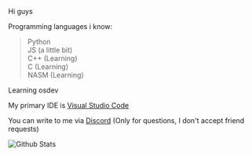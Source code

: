 Hi guys

Programming languages i know:
> Python<br>
> JS (a little bit)<br>
> C++ (Learning)<br>
> C (Learning)<br>
> NASM (Learning)

Learning osdev

My primary IDE is [Visual Studio Code](https://github.com/microsoft/vscode)

You can write to me via [Discord](https://discord.com/users/750080996002758740 "fork#4561") (Only for questions, I don't accept friend requests)

![Github Stats](https://github-readme-stats.vercel.app/api?username=TryingCatch&count_private=true&show_icons=true&include_all_commits=true&theme=cobalt&hide_border=true)
